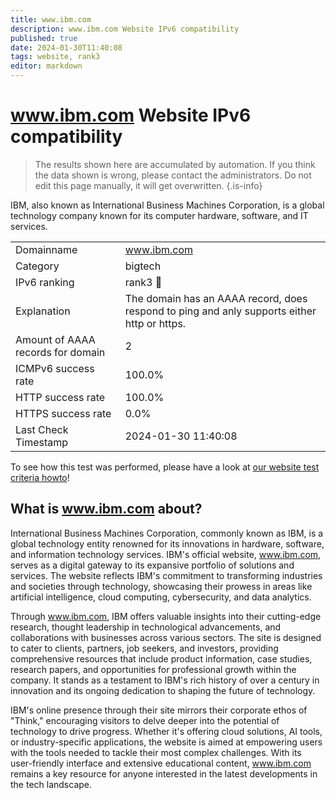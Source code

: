 ```yaml
---
title: www.ibm.com
description: www.ibm.com Website IPv6 compatibility
published: true
date: 2024-01-30T11:40:08
tags: website, rank3
editor: markdown
---
```


# www.ibm.com Website IPv6 compatibility

> The results shown here are accumulated by automation. If you think the data shown is wrong, please contact the administrators. 
> Do not edit this page manually, it will get overwritten.
{.is-info}

IBM, also known as International Business Machines Corporation, is a global technology company known for its computer hardware, software, and IT services.


|   |   |
| - | - |
| Domainname | www.ibm.com
| Category | bigtech |
| IPv6 ranking | rank3 :3rd_place_medal: |
| Explanation | The domain has an AAAA record, does respond to ping and anly supports either http or https. |
| Amount of AAAA records for domain | 2 |
| ICMPv6 success rate | 100.0%|
| HTTP success rate | 100.0% |
| HTTPS success rate | 0.0% |
| Last Check Timestamp | 2024-01-30 11:40:08 |

To see how this test was performed, please have a look at [our website test criteria howto](/howto/testcriteria/website)!


## What is www.ibm.com about?
International Business Machines Corporation, commonly known as IBM, is a global technology entity renowned for its innovations in hardware, software, and information technology services. IBM's official website, www.ibm.com, serves as a digital gateway to its expansive portfolio of solutions and services. The website reflects IBM's commitment to transforming industries and societies through technology, showcasing their prowess in areas like artificial intelligence, cloud computing, cybersecurity, and data analytics.

Through www.ibm.com, IBM offers valuable insights into their cutting-edge research, thought leadership in technological advancements, and collaborations with businesses across various sectors. The site is designed to cater to clients, partners, job seekers, and investors, providing comprehensive resources that include product information, case studies, research papers, and opportunities for professional growth within the company. It stands as a testament to IBM's rich history of over a century in innovation and its ongoing dedication to shaping the future of technology.

IBM's online presence through their site mirrors their corporate ethos of "Think," encouraging visitors to delve deeper into the potential of technology to drive progress. Whether it's offering cloud solutions, AI tools, or industry-specific applications, the website is aimed at empowering users with the tools needed to tackle their most complex challenges. With its user-friendly interface and extensive educational content, www.ibm.com remains a key resource for anyone interested in the latest developments in the tech landscape.
